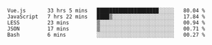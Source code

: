 
<!--
**xy406043/xy406043** is a ✨ _special_ ✨ repository because its `README.md` (this file) appears on your GitHub profile.

Here are some ideas to get you started:

- 🔭 I’m currently working on ...
- 🌱 I’m currently learning ...
- 👯 I’m looking to collaborate on ...
- 🤔 I’m looking for help with ...
- 💬 Ask me about ...
- 📫 How to reach me: ...
- 😄 Pronouns: ...
- ⚡ Fun fact: ...
-->

<!--START_SECTION:waka-->
```text
Vue.js       33 hrs 5 mins   ████████████████████░░░░░   80.04 % 
JavaScript   7 hrs 22 mins   ████▒░░░░░░░░░░░░░░░░░░░░   17.84 % 
LESS         23 mins         ▒░░░░░░░░░░░░░░░░░░░░░░░░   00.94 % 
JSON         17 mins         ▒░░░░░░░░░░░░░░░░░░░░░░░░   00.71 % 
Bash         6 mins          ░░░░░░░░░░░░░░░░░░░░░░░░░   00.27 % 
```
<!--END_SECTION:waka-->
